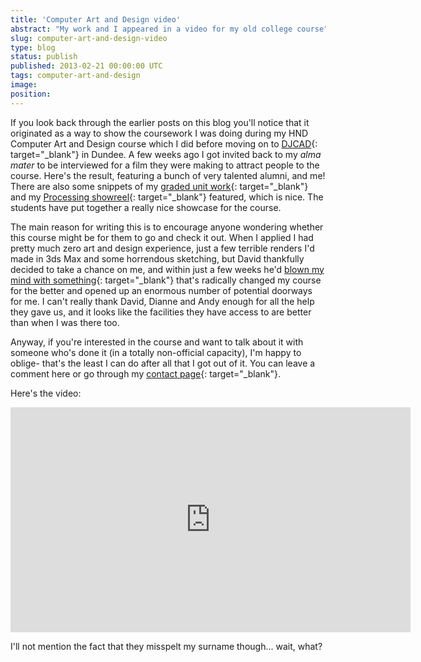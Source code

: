 ```yaml
---
title: 'Computer Art and Design video'
abstract: "My work and I appeared in a video for my old college course"
slug: computer-art-and-design-video
type: blog
status: publish
published: 2013-02-21 00:00:00 UTC
tags: computer-art-and-design
image: 
position: 
---
```


If you look back through the earlier posts on this blog you\'ll notice
that it originated as a way to show the coursework I was doing during my
HND Computer Art and Design course which I did before moving on to
[DJCAD][1]{: target="_blank"} in Dundee. A few weeks ago I got invited
back to my *alma mater* to be interviewed for a film they were making to
attract people to the course. Here\'s the result, featuring a bunch of
very talented alumni, and me! There are also some snippets of my [graded
unit work](/projects/motion-tracking/){: target="_blank"} and my
[Processing showreel](/projects/showreel-2011/){: target="_blank"}
featured, which is nice. The students have put together a really nice
showcase for the course.

The main reason for writing this is to encourage anyone wondering
whether this course might be for them to go and check it out. When I
applied I had pretty much zero art and design experience, just a few
terrible renders I\'d made in 3ds Max and some horrendous sketching, but
David thankfully decided to take a chance on me, and within just a few
weeks he\'d [blown my mind with something][2]{: target="_blank"} that\'s
radically changed my course for the better and opened up an enormous
number of potential doorways for me. I can\'t really thank David, Dianne
and Andy enough for all the help they gave us, and it looks like the
facilities they have access to are better than when I was there too.

Anyway, if you\'re interested in the course and want to talk about it
with someone who\'s done it (in a totally non-official capacity), I\'m
happy to oblige- that\'s the least I can do after all that I got out of
it. You can leave a comment here or go through my [contact page][3]{:
target="_blank"}.

Here\'s the video:

<iframe class="ql-video" allowfullscreen="true" src="https://player.vimeo.com/video/58704629" width="640" height="360" frameborder="0"></iframe>



I\'ll not mention the fact that they misspelt my surname though... wait,
what?



[1]: https://www.dundee.ac.uk/study/ug/digital-interaction-design/
[2]: http://www.complexification.net/gallery/machines/substrate/index.php
[3]: http://velvetkevorkian.co.uk/contact/

